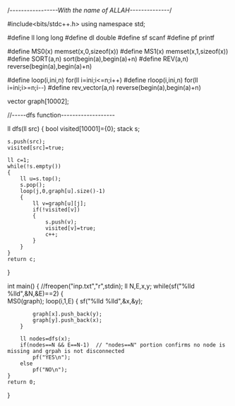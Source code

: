 
/*-----------------With the name of ALLAH--------------*/

#include<bits/stdc++.h>
using namespace std;

#define ll long long
#define dl double
#define sf scanf
#define pf printf

#define MS0(x) memset(x,0,sizeof(x))
#define MS1(x) memset(x,1,sizeof(x))
#define SORT(a,n) sort(begin(a),begin(a)+n)
#define REV(a,n) reverse(begin(a),begin(a)+n)

#define loop(i,ini,n) for(ll i=ini;i<=n;i++)
#define rloop(i,ini,n) for(ll i=ini;i>=n;i--)
#define rev_vector(a,n) reverse(begin(a),begin(a)+n)

vector<ll> graph[10002];

//-----dfs function-------------------

ll dfs(ll src)
{
	bool visited[10001]={0};
	stack<ll> s;

	s.push(src);
	visited[src]=true;

	ll c=1;
	while(!s.empty())
	{
		ll u=s.top();
		s.pop();
		loop(j,0,graph[u].size()-1)
		{
			ll v=graph[u][j];
			if(!visited[v])
			{
				s.push(v);
				visited[v]=true;
				c++;
			}
		}
	}
	return c;
}


int main()
{
    //freopen("inp.txt","r",stdin);
    ll N,E,x,y;
    while(sf("%lld %lld",&N,&E)==2)
    {	
    	MS0(graph);
		loop(i,1,E)
		{
			sf("%lld %lld",&x,&y);

			graph[x].push_back(y);
			graph[y].push_back(x);
		}

		ll nodes=dfs(x);
		if(nodes==N && E==N-1)	// "nodes==N" portion confirms no node is missing and grpah is not disconnected
			pf("YES\n");
		else
			pf("NO\n");
    }
    return 0;
}
